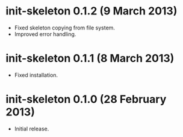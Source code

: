 # init-skeleton 0.1.2 (9 March 2013)

* Fixed skeleton copying from file system.
* Improved error handling.

# init-skeleton 0.1.1 (8 March 2013)

* Fixed installation.

# init-skeleton 0.1.0 (28 February 2013)

* Initial release.
